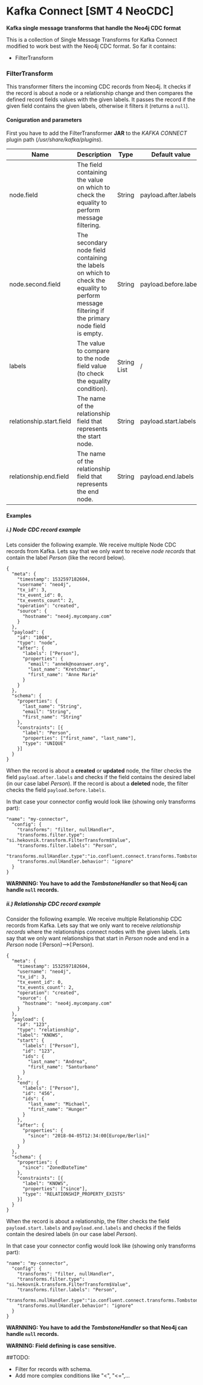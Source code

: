 # Kafka Connect [SMT 4 NeoCDC]
**Kafka single message transforms that handle the Neo4j CDC format**

This is a collection of Single Message Transforms for Kafka Connect modified to work best with the Neo4j CDC format. So far it contains:
* FilterTransform

### FilterTransform

This transformer filters the incoming CDC records from Neo4j.
It checks if the record is about a node or a relationship change and then compares the defined record fields values 
with the given labels. It passes the record if the given field contains the given labels, otherwise it filters it (returns a `null`).

#### Coniguration and parameters
First you have to add the FilterTransformer **JAR** to the *KAFKA CONNECT* plugin path (*/usr/share/kafka/plugins*).

Name | Description | Type | Default value | Importance
---- | ----------- | ---- | ------------ | ------------
node.field | The field containing the value on which to check the equality to perform message filtering. | String | payload.after.labels | Low
node.second.field | The secondary node field containing the labels on which to check the equality to perform message filtering if the primary node field is empty. | String |payload.before.labels| Low
labels | The value to compare to the node field value (to check the equality condition). | String List|/| High
relationship.start.field | The name of the relationship field that represents the start node.| String | payload.start.labels| Low
relationship.end.field | The name of the relationship field that represents the end node. | String | payload.end.labels | Low

#### Examples

##### i.) Node CDC record example
Lets consider the following example. We receive multiple Node CDC records from Kafka.
Lets say that we only want to receive *node records* that contain the label *Person* (like the record below).
```
{
  "meta": {
    "timestamp": 1532597182604,
    "username": "neo4j",
    "tx_id": 3,
    "tx_event_id": 0,
    "tx_events_count": 2,
    "operation": "created",
    "source": {
      "hostname": "neo4j.mycompany.com"
    }
  },
  "payload": {
    "id": "1004",
    "type": "node",
    "after": {
      "labels": ["Person"],
      "properties": {
        "email": "annek@noanswer.org",
        "last_name": "Kretchmar",
        "first_name": "Anne Marie"
      }
    }
  },
  "schema": {
    "properties": {
      "last_name": "String",
      "email": "String",
      "first_name": "String"
    },
    "constraints": [{
      "label": "Person",
      "properties": ["first_name", "last_name"],
      "type": "UNIQUE"
    }]
  }
}
```
When the record is about a **created** or **updated** node, the filter checks the field `payload.after.labels`
and checks if the field contains the desired label (in our case label *Person*). 
If the record is about a **deleted** node, the filter checks the field `payload.before.labels`.

In that case your connector config would look like (showing only transforms part):
```
"name": "my-connector",
  "config": {
	"transforms": "filter, nullHandler",		
	"transforms.filter.type": "si.hekovnik.transform.FilterTransform$Value",
	"transforms.filter.labels": "Person",
	"transforms.nullHandler.type":"io.confluent.connect.transforms.TombstoneHandler",
	"transforms.nullHandler.behavior": "ignore"
  }
} 
```
**WARNNING: You have to add the *TombstoneHandler* so that Neo4j can handle `null` records.**

##### ii.) Relationship CDC record example
Consider the following example. We receive multiple Relationship CDC records from Kafka.
Lets say that we only want to receive *relationship records* where the relationships connect nodes 
with the given labels. Lets say that we only want relationships that start in *Person* node and end in a *Person*
node (:Person)-->(:Person). 
```
{
  "meta": {
    "timestamp": 1532597182604,
    "username": "neo4j",
    "tx_id": 3,
    "tx_event_id": 0,
    "tx_events_count": 2,
    "operation": "created",
    "source": {
      "hostname": "neo4j.mycompany.com"
    }
  },
  "payload": {
    "id": "123",
    "type": "relationship",
    "label": "KNOWS",
    "start": {
      "labels": ["Person"],
      "id": "123",
      "ids": {
        "last_name": "Andrea",
        "first_name": "Santurbano"
      }
    },
    "end": {
      "labels": ["Person"],
      "id": "456",
      "ids": {
        "last_name": "Michael",
        "first_name": "Hunger"
      }
    },
    "after": {
      "properties": {
        "since": "2018-04-05T12:34:00[Europe/Berlin]"
      }
    }
  },
  "schema": {
    "properties": {
      "since": "ZonedDateTime"
    },
    "constraints": [{
      "label": "KNOWS",
      "properties": ["since"],
      "type": "RELATIONSHIP_PROPERTY_EXISTS"
    }]
  }
}
```
When the record is about a relationship, the filter checks the field `payload.start.labels` and
`payload.end.labels` and checks if the fields contain the desired labels (in our case label *Person*). 

In that case your connector config would look like (showing only transforms part):
```
"name": "my-connector",
  "config": {
	"transforms": "filter, nullHandler",		
	"transforms.filter.type": "si.hekovnik.transform.FilterTransform$Value",
	"transforms.filter.labels": "Person",
	"transforms.nullHandler.type":"io.confluent.connect.transforms.TombstoneHandler",
	"transforms.nullHandler.behavior": "ignore"
  }
} 
```
**WARNNING: You have to add the *TombstoneHandler* so that Neo4j can handle `null` records.**

**WARNING: Field defining is case sensitive.**

##TODO:
+ Filter for records with schema.
+ Add more complex conditions like "<", "<=",...
